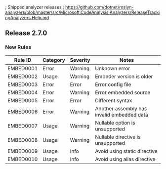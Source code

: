 ﻿; Shipped analyzer releases
; https://github.com/dotnet/roslyn-analyzers/blob/master/src/Microsoft.CodeAnalysis.Analyzers/ReleaseTrackingAnalyzers.Help.md

## Release 2.7.0

### New Rules
Rule ID | Category | Severity | Notes
--------|----------|----------|-------
EMBED0001 | Error | Warning | Unknown error
EMBED0002 | Usage | Warning | Embeder version is older
EMBED0003 | Error | Error | Error config file
EMBED0004 | Error | Warning | Error embedded source
EMBED0005 | Error | Error | Different syntax
EMBED0006 | Error | Warning | Another assembly has invalid embedded data
EMBED0007 | Usage | Warning | Nullable option is unsupported
EMBED0008 | Usage | Warning | Nullable directive is unsupported
EMBED0009 | Usage | Info | Avoid using static directive
EMBED0010 | Usage | Info | Avoid using alias directive
